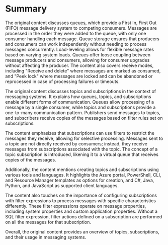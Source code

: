 # Summary

The original content discusses queues, which provide a First In, First Out (FIFO) message delivery system to competing consumers. Messages are processed in the order they were added to the queue, with only one consumer handling each message. Queue storage ensures that producers and consumers can work independently without needing to process messages concurrently. Load-leveling allows for flexible message rates based on varying system loads. Queues offer loose coupling between message producers and consumers, allowing for consumer upgrades without affecting the producer. The content also covers receive modes, including "Receive and delete" where messages are marked as consumed, and "Peek lock" where messages are locked and can be abandoned or reprocessed in case of processing failures or timeouts.

The original content discusses topics and subscriptions in the context of messaging systems. It explains how queues, topics, and subscriptions enable different forms of communication. Queues allow processing of a message by a single consumer, while topics and subscriptions provide a one-to-many communication pattern. Publishers send messages to topics, and subscribers receive copies of the messages based on filter rules set on subscriptions.

The content emphasizes that subscriptions can use filters to restrict the messages they receive, allowing for selective processing. Messages sent to a topic are not directly received by consumers; instead, they receive messages from subscriptions associated with the topic. The concept of a topic subscription is introduced, likening it to a virtual queue that receives copies of the messages.

Additionally, the content mentions creating topics and subscriptions using various tools and languages. It highlights the Azure portal, PowerShell, CLI, and Resource Manager templates as options for creation, and C#, Java, Python, and JavaScript as supported client languages.

The content also touches on the importance of configuring subscriptions with filter expressions to process messages with specific characteristics differently. These filter expressions operate on message properties, including system properties and custom application properties. Without a SQL filter expression, filter actions defined on a subscription are performed on all the messages for that subscription.

Overall, the original content provides an overview of topics, subscriptions, and their usage in messaging systems.
